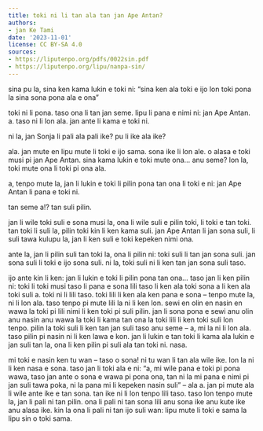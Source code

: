 ```yaml
---
title: toki ni li tan ala tan jan Ape Antan?
authors:
- jan Ke Tami
date: '2023-11-01'
license: CC BY-SA 4.0
sources:
- https://liputenpo.org/pdfs/0022sin.pdf
- https://liputenpo.org/lipu/nanpa-sin/
---
```


sina pu la, sina ken kama lukin e toki ni: “sina ken ala toki e ijo lon toki pona la sina sona pona ala e ona”

toki ni li pona. taso ona li tan jan seme. lipu li pana e nimi ni: jan Ape Antan. a. taso ni li lon ala. jan ante li kama e toki ni.

ni la, jan Sonja li pali ala pali ike? pu li ike ala ike?

ala. jan mute en lipu mute li toki e ijo sama. sona ike li lon ale. o alasa e toki musi pi jan Ape Antan. sina kama lukin e toki mute ona… anu seme? lon la, toki mute ona li toki pi ona ala.

a, tenpo mute la, jan li lukin e toki li pilin pona tan ona li toki e ni: jan Ape Antan li pana e toki ni.

tan seme a!? tan suli pilin.

jan li wile toki suli e sona musi la, ona li wile suli e pilin toki, li toki e tan toki. tan toki li suli la, pilin toki kin li ken kama suli. jan Ape Antan li jan sona suli, li suli tawa kulupu la, jan li ken suli e toki kepeken nimi ona.

ante la, jan li pilin suli tan toki la, ona li pilin ni: toki suli li tan jan sona suli. jan sona suli li toki e ijo sona suli. ni la, toki suli ni li ken tan jan sona suli taso.

ijo ante kin li ken: jan li lukin e toki li pilin pona tan ona… taso jan li ken pilin ni: toki li toki musi taso li pana e sona lili taso li ken ala toki sona a li ken ala toki suli a. toki ni li lili taso. toki lili li ken ala ken pana e sona – tenpo mute la, ni li lon ala. taso tenpo pi mute lili la ni li ken lon. sewi en olin en nasin en wawa la toki pi lili nimi li ken toki pi suli pilin. jan li sona pona e sewi anu olin anu nasin anu wawa la toki li kama tan ona la toki lili li ken toki suli lon tenpo. pilin la toki suli li ken tan jan suli taso anu seme – a, mi la ni li lon ala. taso pilin pi nasin ni li ken lawa e kon. jan li lukin e tan toki li kama ala lukin e jan suli tan la, ona li ken pilin pi suli ala tan toki ni. nasa.

mi toki e nasin ken tu wan – taso o sona! ni tu wan li tan ala wile ike. lon la ni li ken nasa e sona. taso jan li toki ala e ni: “a, mi wile pana e toki pi pona wawa, taso jan ante o sona e wawa pi pona ona, tan ni la mi pana e nimi pi jan suli tawa poka, ni la pana mi li kepeken nasin suli” – ala a. jan pi mute ala li wile ante ike e tan sona. tan ike ni li lon tenpo lili taso. taso lon tenpo mute la, jan li pali ni tan pilin. ona li pali ni tan sona lili anu sona ike anu kute ike anu alasa ike. kin la ona li pali ni tan ijo suli wan: lipu mute li toki e sama la lipu sin o toki sama.